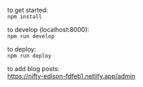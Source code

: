 to get started:  
`npm install`  

to develop (localhost:8000):  
`npm run develop`

to deploy:  
`npm run deploy`

to add blog posts:  
https://nifty-edison-fdfeb1.netlify.app/admin
